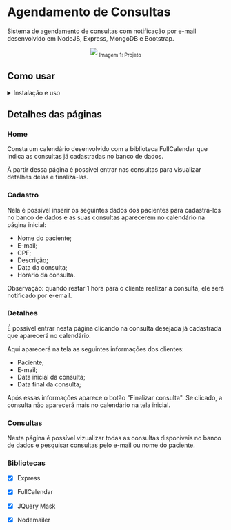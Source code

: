 # Agendamento de Consultas

Sistema de agendamento de consultas com notificação por e-mail desenvolvido em NodeJS, Express, MongoDB e Bootstrap.

<div align="center" width="300px">
  <img src="./public/assets/img/GifProjeto.gif"/>
  <sub>Imagem 1: Projeto</sub>
</div>

## Como usar

<details>
  <summary>Instalação e uso</summary>
  <ul>
    <li>Clone o repositório na sua máquina</li>
    <li>Na pasta Service > AppointmentService, no método "SendNotification" na constante "transport" insira as configurações do seu e-mail de testes.</li>
    <li>Depois, no CMD, digite o comando ``node index`` para iniciar a aplicação na rota ``localhost:8080`` </li>
    <li></li>
  </ul>
</details>

## Detalhes das páginas

### Home

Consta um calendário desenvolvido com a biblioteca FullCalendar que indica as consultas já cadastradas no banco de dados.

À partir dessa página é possível entrar nas consultas para visualizar detalhes delas e finalizá-las.

### Cadastro

Nela é possível inserir os seguintes dados dos pacientes para cadastrá-los no banco de dados e as suas consultas aparecerem no calendário na página inicial:

- Nome do paciente;
- E-mail;
- CPF;
- Descrição;
- Data da consulta;
- Horário da consulta.

Observação: quando restar 1 hora para o cliente realizar a consulta, ele será notificado por e-email. 

### Detalhes

É possível entrar nesta página clicando na consulta desejada já cadastrada que aparecerá no calendário.

Aqui aparecerá na tela as seguintes informações dos clientes:

- Paciente;
- E-mail;
- Data inicial da consulta;
- Data final da consulta;

Após essas informações aparece o botão "Finalizar consulta". Se clicado, a consulta não aparecerá mais no calendário na tela inicial. 

### Consultas

Nesta página é possível vizualizar todas as consultas disponíveis no banco de dados e pesquisar consultas pelo e-mail ou nome do paciente.

### Bibliotecas

- [x] Express
- [x] FullCalendar
- [x] JQuery Mask
- [x] Nodemailer

